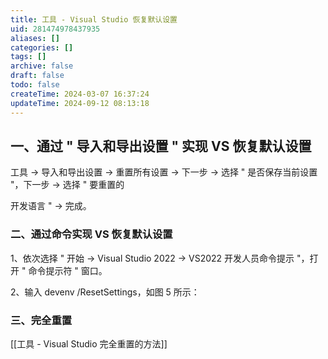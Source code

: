 ```yaml
---
title: 工具 - Visual Studio 恢复默认设置
uid: 281474978437935
aliases: []
categories: []
tags: []
archive: false
draft: false
todo: false
createTime: 2024-03-07 16:37:24
updateTime: 2024-09-12 08:13:18
---
```


## 一、通过 " 导入和导出设置 " 实现 VS 恢复默认设置

工具 → 导入和导出设置 → 重置所有设置 → 下一步 → 选择 " 是否保存当前设置 "，下一步 → 选择 " 要重置的

开发语言 " → 完成。

### 二、通过命令实现 VS 恢复默认设置

1、依次选择 " 开始 → Visual Studio 2022 → VS2022 开发人员命令提示 "，打开 " 命令提示符 " 窗口。

2、输入 devenv /ResetSettings，如图 5 所示：

### 三、完全重置

[[工具 - Visual Studio 完全重置的方法]]
